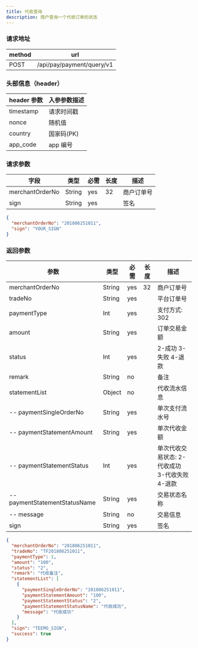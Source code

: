 ```yaml
---
title: 代收查询
description: 商户查询一个代收订单的状态
---
```


### 请求地址

| method | url                       |
| ------ | ------------------------- |
| POST   | /api/pay/payment/query/v1 |

### 头部信息（header）

| header 参数 | 入参参数描述 |
| ----------- | ------------ |
| timestamp   | 请求时间戳   |
| nonce       | 随机值       |
| country     | 国家码(PK)   |
| app_code    | app 编号     |

### 请求参数

| 字段            | 类型   | 必需 | 长度 | 描述       |
| --------------- | ------ | ---- | ---- | ---------- |
| merchantOrderNo | String | yes  | 32   | 商户订单号 |
| sign            | String | yes  |      | 签名       |

```json title=请求示例
{
  "merchantOrderNo": "201806251011",
  "sign": "YOUR_SIGN"
}
```

### 返回参数

| 参数                          | 类型   | 必需 | 长度 | 描述                                           |
| ----------------------------- | ------ | ---- | ---- | ---------------------------------------------- |
| merchantOrderNo               | String | yes  | 32   | 商户订单号                                     |
| tradeNo                       | String | yes  |      | 平台订单号                                     |
| paymentType                   | Int    | yes  |      | 支付方式: 302                        |
| amount                        | String | yes  |      | 订单交易金额                                   |
| status                        | Int | yes  |      | 2-成功 3-失败 4-退款                           |
| remark                        | String | no   |      | 备注                             |
| statementList                 | Object | no   |      | 代收流水信息                                   |
| -- paymentSingleOrderNo       | String | yes  |      | 单次支付流水号                                 |
| -- paymentStatementAmount     | String | yes  |      | 单次代收金额                                   |
| -- paymentStatementStatus     | Int | yes  |      | 单次代收交易状态: 2-代收成功 3-代收失败 4-退款 |
| -- paymentStatementStatusName | String | yes  |      | 交易状态名称                                   |
| -- message                    | String | no   |      | 交易信息                                       |
| sign                          | String | yes  |      | 签名                                           |

```json title=返回示例
{
  "merchantOrderNo": "201806251011",
  "tradeNo": "TF201806251011",
  "paymentType": 1,
  "amount": "100",
  "status": "2",
  "remark": "代收备注",
  "statementList": [
    {
      "paymentSingleOrderNo": "201806251011",
      "paymentStatementAmount": "100",
      "paymentStatementStatus": "2",
      "paymentStatementStatusName": "代收成功",
      "message": "代收成功"
    }
  ],
  "sign": "TEEMO_SIGN",
  "success": true
}
```
